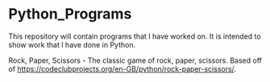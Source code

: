 # Python_Programs
This repository will contain programs that I have worked on. It is intended to show work that I have done in Python.

Rock, Paper, Scissors - The classic game of rock, paper, scissors. Based off of https://codeclubprojects.org/en-GB/python/rock-paper-scissors/.
